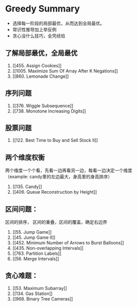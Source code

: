 # Greedy Summary
- 选择每一阶段的局部最优，从而达到全局最优。
- 常识性推导加上举反例
- 贪心没什么技巧，全凭经验
  
## 了解局部最优，全局最优
1. [[455. Assign Cookies]]
2. [[1005. Maximize Sum Of Array After K Negations]]
3. [[860. Lemonade Change]]

## 序列问题
1. [[376. Wiggle Subsequence]]
2. [[738. Monotone Increasing Digits]]

## 股票问题
1. [[122. Best Time to Buy and Sell Stock II]]

## 两个维度权衡
两个维度一个个看，先看一边再看另一边，每看一边决定一个维度  
（example: candy里的左边最大，身高里的身高排序）
1. [[135. Candy]]
2. [[406. Queue Reconstruction by Height]]

## 区间问题：
区间的排序， 区间的重叠，区间的覆盖，确定右边界
1. [[55. Jump Game]]
2. [[45. Jump Game II]]
3. [[452. Minimum Number of Arrows to Burst Balloons]]
4. [[435. Non-overlapping Intervals]] 
5. [[763. Partition Labels]]
6. [[56. Merge Intervals]]

## 贪心难题：
1. [[53. Maximum Subarray]]
2. [[134. Gas Station]]
3. [[968. Binary Tree Cameras]]